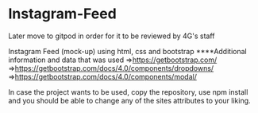 # Instagram-Feed
Later move to gitpod in order for it to be reviewed by 4G's staff

Instagram Feed (mock-up) using html, css and bootstrap
****Additional information and data that was used
=>https://getbootstrap.com/
=>https://getbootstrap.com/docs/4.0/components/dropdowns/
=>https://getbootstrap.com/docs/4.0/components/modal/

In case the project wants to be used, copy the repository, use npm install and you should be able to change any of the sites attributes to your liking.

